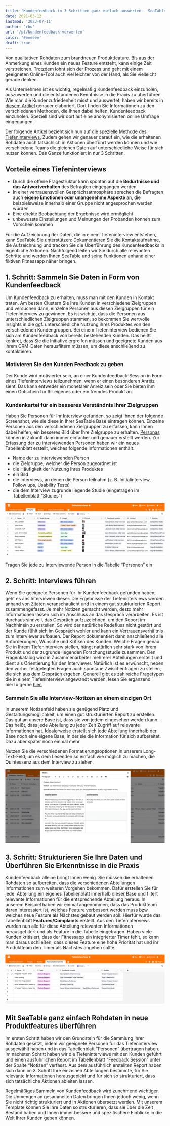 ```yaml
---
title: 'Kundenfeedback in 3 Schritten ganz einfach auswerten - SeaTable'
date: 2021-03-12
lastmod: '2023-07-11'
author: 'rbu'
url: '/pt/kundenfeedback-verwerten'
color: '#eeeeee'
draft: true
---
```


Von qualitativen Rohdaten zum brandneuen Produktfeature. Bis aus der Anmerkung eines Kunden ein neues Feature entsteht, kann einige Zeit verstreichen. Trotzdem lohnt sich der Prozess und geht mit einem geeigneten Online-Tool auch viel leichter von der Hand, als Sie vielleicht gerade denken.

Als Unternehmen ist es wichtig, regelmäßig Kundenfeedback einzuholen, auszuwerten und die entstandenen Kenntnisse in die Praxis zu überführen. Wie man die Kundenzufriedenheit misst und auswertet, haben wir bereits in [diesem Artikel](https://seatable.io/kundenzufriedenheit-messen-auswerten-und-steigern/) genauer elaboriert. Dort finden Sie Informationen zu den verschiedenen Methoden, die Ihnen dabei helfen, Kundenfeedback einzuholen. Speziell sind wir dort auf eine anonymisierten online Umfrage eingegangen.

Der folgende Artikel bezieht sich nun auf die spezielle Methode des [Tiefeninterviews.](https://de.wikipedia.org/wiki/Tiefeninterview) Zudem gehen wir genauer darauf ein, wie die erhaltenen Rohdaten auch tatsächlich in Aktionen überführt werden können und wie verschiedene Teams die gleichen Daten auf unterschiedliche Weise für sich nutzen können. Das Ganze funktioniert in nur 3 Schritten.

## Vorteile eines Tiefeninterviews

- Durch die offene Fragestruktur kann spontan auf die **Bedürfnisse und das Antwortverhalten** des Befragten eingegangen werden
- In einer vertrauensvollen Gesprächsatmosphäre sprechen die Befragten auch **eigene Emotionen oder unangenehme Aspekte** an, die beispielsweise innerhalb einer Gruppe nicht angesprochen werden würden
- Eine direkte Beobachtung der Ergebnisse wird ermöglicht
- unbewusste Einstellungen und Meinungen der Probanden können zum Vorschein kommen

Für die Aufzeichnung der Daten, die in einem Tiefeninterview entstehen, kann SeaTable Sie unterstützen: Dokumentieren Sie die Kontaktaufnahme, die Aufzeichnung und tracken Sie die Überführung des Kundenfeedbacks in eigentliche Aktionen. Nachfolgend leiten wir Sie durch alle relevanten Schritte und werden Ihnen SeaTable und seine Funktionen anhand einer fiktiven Fitnessapp näher bringen.

## 1\. Schritt: Sammeln Sie Daten in Form von Kundenfeedback

Um Kundenfeedback zu erhalten, muss man mit den Kunden in Kontakt treten. Am besten Clustern Sie Ihre Kunden in verschiedene Zielgruppen und versuchen dann, einzelne Personen aus diesen Zielgruppen für ein Tiefeninterview zu gewinnen. Es ist wichtig, dass die Personen aus unterschiedlichen Zielgruppen stammen, so bekommen Sie wertvolle Insights in die ggf. unterschiedliche Nutzung ihres Produktes von den verschiedenen Kundengruppen. Bei einem Tiefeninterview bedienen Sie sich am Kundenfeedback von bereits bestehenden Kunden. Das heißt konkret, dass Sie die Initiative ergreifen müssen und geeignete Kunden aus ihrem CRM-Daten herausfiltern müssen, um diese anschließend zu kontaktieren.

### Motivieren Sie den Kunden Feedback zu geben

Der Kunde wird motivierter sein, an einer Kundenfeedback-Session in Form eines Tiefeninterviews teilzunehmen, wenn er einen besonderen Anreiz sieht. Das kann entweder ein monetärer Anreiz sein oder Sie bieten ihm einen Gutschein für Ihr eigenes oder ein fremdes Produkt an.

### Kundenkartei für ein besseres Verständnis Ihrer Zielgruppen

Haben Sie Personen für Ihr Interview gefunden, so zeigt Ihnen der folgende Screenshot, wie sie diese in Ihrer SeaTable Base eintragen können. Einzelne Personen aus den verschiedenen Zielgruppen zu erfassen, kann Ihnen dabei helfen, ein besseres Bild über Ihre Zielgruppe zu erhalten. [Personas](https://buffer.com/library/marketing-personas-beginners-guide/) können in Zukunft dann immer einfacher und genauer erstellt werden. Zur Erfassung der zu interviewenden Personen haben wir ein neues Tabellenblatt erstellt, welches folgende Informationen enthält:

- Name der zu interviewenden Person
- die Zielgruppe, welcher die Person zugeordnet ist
- die Häufigkeit der Nutzung Ihres Produktes
- ein Bild
- die Interviews, an denen die Person teilnahm (z. B. Initialinterview, Follow ups, Usability Tests)
- die dem Interview zugrunde liegende Studie (eingetragen im Tabellenblatt “Studies”)

![Kundenfeedback](images/Bildschirmfoto-2021-03-12-um-13.27.47.png)

Tragen Sie jede zu Interviewende Person in die Tabelle “Personen” ein

## 2\. Schritt: Interviews führen

Wenn Sie geeignete Personen für Ihr Kundenfeedback gefunden haben, geht es ans Interviewen dieser. Die Ergebnisse der Tiefeninterviews werden anhand von Zitaten veranschaulicht und in einem gut strukturierten Report zusammengefasst. Je mehr Notizen gemacht werden, desto mehr Informationen lassen sich im Anschluss an das Gespräch verarbeiten. Es ist durchaus sinnvoll, das Gespräch aufzuzeichnen, um den Report im Nachhinein zu erstellen. So wird der natürliche Redefluss nicht gestört und der Kunde fühlt sich im Gespräch wohler und kann ein Vertrauensverhältnis zum Interviewer aufbauen. Der Report dokumentiert dann anschließend alle Anforderungen, Wünsche und Kritiken des Kunden. Welche Fragen genau Sie in Ihrem Tiefeninterview stellen, hängt natürlich sehr stark von Ihrem Produkt und der zugrunde liegenden Forschungsstudie zusammen. Den Fragenkatalog wird in Zusammenarbeiter mehrerer Abteilungen erstellt und dient als Orientierung für den Interviewer. Natürlich ist es erwünscht, neben den vorher festgelegten Fragen auch spontane Zwischenfragen zu stellen, die sich aus dem Gespräch ergeben. Generell gibt es zahlreiche Fragetypen die in einem Tiefeninterview angewandt werden, lesen Sie ergänzend hierzu gerne [hier.](https://wpgs.de/fachtexte/qualitative-interviews/9-mit-qualitativen-fragen-in-die-tiefe-gehen/)

### Sammeln Sie alle Interview-Notizen an einem einzigen Ort

In unserem Notizenfeld haben sie genügend Platz und Gestaltungsmöglichkeit, um einen gut strukturierten Report zu erstellen. Das gut an unsere Base ist, dass sie von jedem eingesehen werden kann. Das heißt, dass jede Abteilung zu jeder Zeit Zugriff auf relevante Informationen hat. Idealerweise erstellt sich jede Abteilung innerhalb der Base noch eine eigene Base, in der sie die Information für sich aufbereitet. Dazu aber später noch einmal mehr.

Nutzen Sie die verschiedenen Formatierungsoptionen in unserem Long-Text-Feld, um es dem Lesenden so einfach wie möglich zu machen, die Quintessenz aus dem Interview zu ziehen.

![Kundenfeedback](images/Bildschirmfoto-2021-03-12-um-13.53.44.png)

## 3\. Schritt: Strukturieren Sie Ihre Daten und Überführen Sie Erkenntnisse in die Praxis

Kundenfeedback alleine bringt Ihnen wenig. Sie müssen die erhaltenen Rohdaten so aufbereiten, dass die verschiedenen Abteilungen Informationen zum weiteren Vorgehen bekommen. Dafür erstellen Sie für jede  Abteilung ein eigenes Tabellenblatt innerhalb dieser Base und filtert relevante Informationen für die entsprechende Abteilung heraus. In unserem Beispiel haben wir einmal angenommen, dass das Produktteam daran interessiert ist, welches Feature verbessert werden muss bzw. welches neue Feature als Nächstes gebaut werden soll. Hierfür wurde das Tabellenblatt **Features/Complaints** erstellt. Aus den Tiefeninterviews wurden nun alle für diese Abteilung relevanten Informationen herausgefiltert und als Feature in die Tabelle eingetragen. Haben viele Kunden kritisiert, dass der Fitnessapp ein integrierter Timer fehlt, so kann man daraus schließen, dass dieses Feature eine hohe Priorität hat und ihr Produktteam den Timer als Nächstes angehen sollte.

![Kundenfeedback](images/Bildschirmfoto-2021-03-12-um-14.10.19.png)

## Mit SeaTable ganz einfach Rohdaten in neue Produktfeatures überführen

Im ersten Schritt haben wir den Grundstein für die Sammlung Ihrer Rohdaten gesetzt, indem wir geeignete Personen für das Tiefeninterview ausgewählt haben und in das Tabellenblatt “Personen” übertragen haben. Im nächsten Schritt haben wir die Tiefeninterviews mit den Kunden geführt und einen ausführlichen Report im Tabellenblatt “Feedback Session” unter der Spalte “Notizen” verfasst. Aus dem ausführlich erstellten Report haben sich dann im 3. Schritt Ihre einzelnen Abteilungen bestimmte, für Sie relevante Informationen herausgepickt und für sich so strukturiert, dass sich tatsächliche Aktionen ableiten lassen.

Regelmäßiges Sammeln von Kundenfeedback wird zunehmend wichtiger. Die Unmengen an gesammelten Daten bringen Ihnen jedoch wenig, wenn Sie nicht richtig strukturiert und in Aktionen übersetzt werden. Mit unserem Template können Sie Ihre Daten so strukturieren, dass sie über die Zeit Bestand haben und Ihnen immer bessere und spezifischere Einblicke in die Welt Ihrer Kunden geben können.
